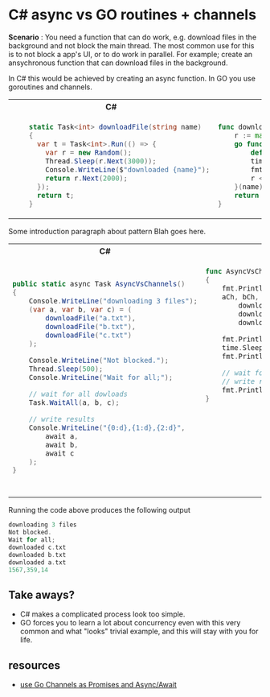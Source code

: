 # C# async vs GO routines + channels

**Scenario** : You need a function that can do work, e.g. download files in the background and not block the main thread. The most common use for this is to not block a app's UI, or to do work in parallel. For example; create an ansychronous function that can download files in the background.

In C# this would be achieved by creating an async function. In GO you use goroutines and channels.

<table>
<tr>
<th>C#</th>
<th>GO</th>
</tr>
<tr>
<td>

```csharp
    static Task<int> downloadFile(string name)
    {
      var t = Task<int>.Run(() => {
        var r = new Random();
        Thread.Sleep(r.Next(3000));
        Console.WriteLine($"downloaded {name}");
        return r.Next(2000);
      });
      return t;
    }
```

</td>
<td>

```go
func downloadFile(name string) <-chan int32 {
	r := make(chan int32)
	go func(name string) {
		defer close(r)
		time.Sleep(time.Second * 3)
		fmt.Println("downloaded " + name)
		r <- rand.Int31n(100)
	}(name)
	return r
}
```

</td>
</tr>
</table>

Some introduction paragraph about pattern Blah goes here.

<table>
<tr>
<th>C#</th>
<th>GO</th>
</tr>
<tr>
<td>
<pre>

```csharp
public static async Task AsyncVsChannels()
{
    Console.WriteLine("downloading 3 files");
    (var a, var b, var c) = (
        downloadFile("a.txt"),
        downloadFile("b.txt"),
        downloadFile("c.txt")
    );

    Console.WriteLine("Not blocked.");
    Thread.Sleep(500);
    Console.WriteLine("Wait for all;");

    // wait for all dowloads
    Task.WaitAll(a, b, c);

    // write results
    Console.WriteLine("{0:d},{1:d},{2:d}",
        await a,
        await b,
        await c
    );
}
```

</pre>
</td>
<td valign=top>

```go
func AsyncVsChannels()
{
	fmt.Println("downloading 3 files")
	aCh, bCh, cCh :=
		downloadFile("a.txt"),
		downloadFile("b.txt"),
		downloadFile("c.txt")

	fmt.Println("Not blocked.")
	time.Sleep(time.Second * 1)
	fmt.Println("Wait for all;")

    // wait for all downloads
    // write results
	fmt.Println(<- aCh, <-bCh, <- cCh)
}
```

</td>
</tr>
</table>

Running the code above produces the following output

```go
downloading 3 files
Not blocked.
Wait for all;
downloaded c.txt
downloaded b.txt
downloaded a.txt
1567,359,14
```

## Take aways?

-   C# makes a complicated process look too simple.
-   GO forces you to learn a lot about concurrency even with this very common and what "looks" trivial example, and this will stay with you for life.

## resources

-   [use Go Channels as Promises and Async/Await](https://levelup.gitconnected.com/use-go-channels-as-promises-and-async-await-ee62d93078ec)
